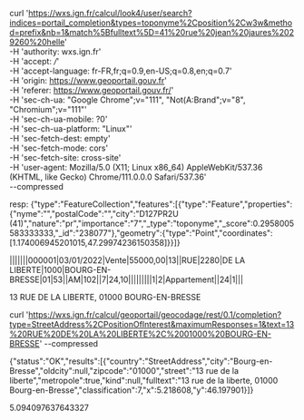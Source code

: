 
curl 'https://wxs.ign.fr/calcul/look4/user/search?indices=portail_completion&types=toponyme%2Cposition%2Cw3w&method=prefix&nb=1&match%5Bfulltext%5D=41%20rue%20jean%20jaures%2029260%20helle' \
  -H 'authority: wxs.ign.fr' \
  -H 'accept: */*' \
  -H 'accept-language: fr-FR,fr;q=0.9,en-US;q=0.8,en;q=0.7' \
  -H 'origin: https://www.geoportail.gouv.fr' \
  -H 'referer: https://www.geoportail.gouv.fr/' \
  -H 'sec-ch-ua: "Google Chrome";v="111", "Not(A:Brand";v="8", "Chromium";v="111"' \
  -H 'sec-ch-ua-mobile: ?0' \
  -H 'sec-ch-ua-platform: "Linux"' \
  -H 'sec-fetch-dest: empty' \
  -H 'sec-fetch-mode: cors' \
  -H 'sec-fetch-site: cross-site' \
  -H 'user-agent: Mozilla/5.0 (X11; Linux x86_64) AppleWebKit/537.36 (KHTML, like Gecko) Chrome/111.0.0.0 Safari/537.36' \
  --compressed
  
  
  
  resp:
  {"type":"FeatureCollection","features":[{"type":"Feature","properties":{"nyme":"","postalCode":"","city":"D127PR2U (41)","nature":"pr","importance":"7","_type":"toponyme","_score":0.2958005583333333,"_id":"238077"},"geometry":{"type":"Point","coordinates":[1.174006945201015,47.29974236150358]}}]}
  
  
  
|||||||000001|03/01/2022|Vente|55000,00|13||RUE|2280|DE LA LIBERTE|1000|BOURG-EN-BRESSE|01|53||AM|102||7|24,10|||||||||1|2|Appartement||24|1|||


  13 RUE DE LA LIBERTE, 01000 BOURG-EN-BRESSE
  
  curl 'https://wxs.ign.fr/calcul/geoportail/geocodage/rest/0.1/completion?type=StreetAddress%2CPositionOfInterest&maximumResponses=1&text=13%20RUE%20DE%20LA%20LIBERTE%2C%2001000%20BOURG-EN-BRESSE' --compressed


{"status":"OK","results":[{"country":"StreetAddress","city":"Bourg-en-Bresse","oldcity":null,"zipcode":"01000","street":"13 rue de la liberte","metropole":true,"kind":null,"fulltext":"13 rue de la liberte, 01000 Bourg-en-Bresse","classification":7,"x":5.218608,"y":46.197901}]}

  
  
  5.094097637643327
